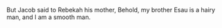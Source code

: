 But Jacob said to Rebekah his mother, Behold, my brother Esau is a hairy man, and I am a smooth man.
